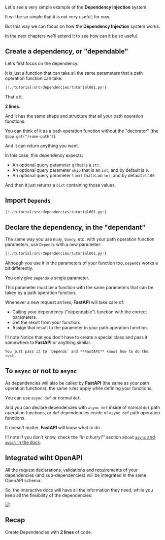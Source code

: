 Let's see a very simple example of the **Dependency Injection** system.

It will be so simple that it is not very useful, for now.

But this way we can focus on how the **Dependency Injection** system works.

In the next chapters we'll extend it to see how can it be so useful.

## Create a dependency, or "dependable"

Let's first focus on the dependency.

It is just a function that can take all the same parameters that a path operation function can take:

```Python hl_lines="6 7"
{!./tutorial/src/dependencies/tutorial001.py!}
```

That's it.

**2 lines**.

And it has the same shape and structure that all your path operation functions.

You can think of it as a path operation function without the "decorator" (the `@app.get("/some-path")`).

And it can return anything you want.

In this case, this dependency expects:

* An optional query parameter `q` that is a `str`.
* An optional query parameter `skip` that is an `int`, and by default is `0`.
* An optional query parameter `limit` that is an `int`, and by default is `100`.

And then it just returns a `dict` containing those values.

## Import `Depends`

```Python hl_lines="1"
{!./tutorial/src/dependencies/tutorial001.py!}
```

## Declare the dependency, in the "dependant"

The same way you use `Body`, `Query`, etc. with your path operation function parameters, use `Depends` with a new parameter:

```Python hl_lines="11"
{!./tutorial/src/dependencies/tutorial001.py!}
```

Although you use it in the parameters of your function too, `Depends` works a bit differently.

You only give `Depends` a single parameter.

This parameter must be a function with the same parameters that can be taken by a path operation function.

Whenever a new request arrives, **FastAPI** will take care of:

* Calling your dependency ("dependable") function with the correct parameters.
* Get the result from your function.
* Assign that result to the parameter in your path operation function.

!!! note
    Notice that you don't have to create a special class and pass it somewhere to **FastAPI** or anything similar.

    You just pass it to `Depends` and **FastAPI** knows how to do the rest.

## To `async` or not to `async`

As dependencies will also be called by **FastAPI** (the same as your path operation functions), the same rules apply while defining your functions.

You can use `async def` or normal `def`.

And you can declare dependencies with `async def` inside of normal `def` path operation functions, or `def` dependencies inside of `async def` path operation functions.

It doesn't matter. **FastAPI** will know what to do.

!!! note
    If you don't know, check the _"In a hurry?"_ section about <a href="https://fastapi.tiangolo.com/async/#in-a-hurry" target="_blank">`async` and `await` in the docs</a>.

## Integrated wiht OpenAPI

All the request declarations, validations and requirements of your dependencies (and sub-dependencies) will be integrated in the same OpenAPI schema.

So, the interactive docs will have all the information they need, while you keep all the flexibility of the dependencies:

<img src="/img/tutorial/dependencies/image01.png">

## Recap

Create Dependencies with **2 lines** of code.